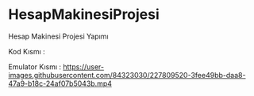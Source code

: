 # HesapMakinesiProjesi

Hesap Makinesi Projesi Yapımı 

Kod Kısmı       : 

Emulator Kısmı  : https://user-images.githubusercontent.com/84323030/227809520-3fee49bb-daa8-47a9-b18c-24af07b5043b.mp4












